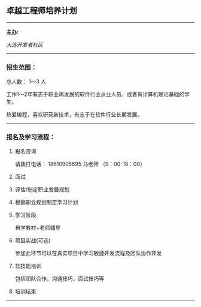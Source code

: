 ## 卓越工程师培养计划          


***

**主办:**

*大连开发者社区*

***

### 招生范围：

总人数： 1～3 人

工作1～2年有志于职业再发展的软件行业从业人员，或者有计算机理论基础的学生。

热爱编程，喜欢研究新技术，有志于在软件行业长期发展。


***

### 报名及学习流程：

1. 报名咨询

    请拨打电话： 18610905695  马老师 （9：00-18：00）

2. 面试

3. 评估/制定职业发展规划

4. 根据职业规划制定学习计划

5. 学习阶段

    自学教材+老师辅导
	
6. 项目实战(可选)

    参加此环节可以在真实项目中学习敏捷开发流程及团队协作开发

7. 软技能培训

    包括团队合作，沟通技巧，面试技巧等

8. 培训结束

***
